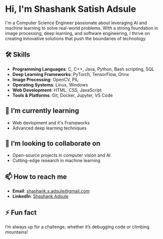 
<!-- # 👋 Hi there, I'm [Your Name]! -->
# Hi, I'm Shashank Satish Adsule

I'm a Computer Science Engineer passionate about leveraging AI and machine learning to solve real-world problems. With a strong foundation in image processing, deep learning, and software engineering, I thrive on creating innovative solutions that push the boundaries of technology.

## 🛠 Skills

- **Programming Languages**: C, C++, Java, Python, Bash scripting, SQL
- **Deep Learning Frameworks**: PyTorch, TensorFlow, Onnx
- **Image Processing**: OpenCV, PIL
- **Operating Systems**: Linux, Windows
- **Web Development**: HTML, CSS, JavaScript
- **Tools & Platforms**: Git, Docker, Jupyter, VS Code

<!-- ## 🔭 Current Projects

- **[Project Name]**: Brief description of your project.
- **[Project Name]**: Brief description of your project. -->

## 🌱 I’m currently learning

- Web devlopment and it's Frameworks
- Advanced deep learning techniques
<!-- - Distributed computing and cloud services -->

## 👯 I’m looking to collaborate on

- Open-source projects in computer vision and AI
- Cutting-edge research in machine learning

## 📫 How to reach me

- **Email**: shashank.s.adsule@gmail.com
- **LinkedIn**: [Shashank Adsule](https://www.linkedin.com/in/shashank-adsule-a1b91a200/)

## ⚡ Fun fact

I’m always up for a challenge, whether it’s debugging code or climbing mountains!